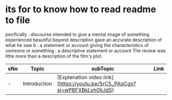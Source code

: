 # its for to know  how to read readme to file 


pecifically : discourse intended to give a mental image of something experienced
beautiful beyond description
gave an accurate description of what he saw
b
: a statement or account giving the characteristics of someone or something : a descriptive statement or account
The review was little more than a description of the film's plot.





|sNo|Topic| subTopic| Link|
|-|-|-|-|
|-| Introduction | [Explenation video link] (https://youtu.be/5rC5_PAqCgs?si=wPBFXBkLyh0tiJdS)
